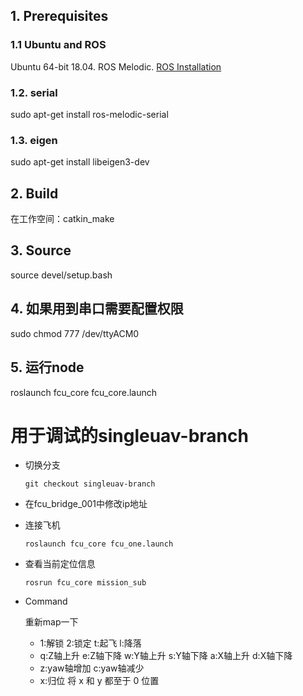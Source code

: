 ## 1. Prerequisites
### 1.1 **Ubuntu** and **ROS**
Ubuntu 64-bit 18.04.
ROS Melodic. [ROS Installation](http://wiki.ros.org/ROS/Installation)

### 1.2. **serial**
sudo apt-get install ros-melodic-serial

### 1.3. **eigen**
sudo apt-get install libeigen3-dev

## 2. Build
在工作空间：catkin_make

## 3. Source
source devel/setup.bash

## 4. 如果用到串口需要配置权限
sudo chmod 777 /dev/ttyACM0

## 5. 运行node
 roslaunch fcu_core fcu_core.launch

# 用于调试的singleuav-branch

- 切换分支
  
  `git checkout singleuav-branch`

- 在fcu_bridge_001中修改ip地址

- 连接飞机
  
  `roslaunch fcu_core fcu_one.launch`

- 查看当前定位信息
 
  `rosrun fcu_core mission_sub`


- Command
  
  重新map一下
  * 1:解锁 2:锁定 t:起飞 l:降落
  * q:Z轴上升 e:Z轴下降 w:Y轴上升 s:Y轴下降 a:X轴上升 d:X轴下降
  * z:yaw轴增加 c:yaw轴减少 
  * x:归位 将 x 和 y 都至于 0 位置

